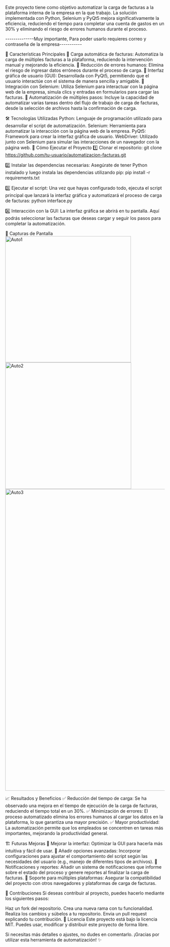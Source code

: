 Este proyecto tiene como objetivo automatizar la carga de facturas a la plataforma interna de la empresa en la que trabajo. La solución implementada con Python, Selenium y PyQt5 mejora significativamente la eficiencia, reduciendo el tiempo para completar una cuenta de gastos en un 30% y eliminando el riesgo de errores humanos durante el proceso.

--------------Muy importante, Para poder usarlo requieres correo y contraseña de la empresa-----------

🚀 Características Principales
🔹 Carga automática de facturas: Automatiza la carga de múltiples facturas a la plataforma, reduciendo la intervención manual y mejorando la eficiencia.
🔹 Reducción de errores humanos: Elimina el riesgo de ingresar datos erróneos durante el proceso de carga.
🔹 Interfaz gráfica de usuario (GUI): Desarrollada con PyQt5, permitiendo que el usuario interactúe con el sistema de manera sencilla y amigable.
🔹 Integración con Selenium: Utiliza Selenium para interactuar con la página web de la empresa, simula clics y entradas en formularios para cargar las facturas.
🔹 Automatización de múltiples pasos: Incluye la capacidad de automatizar varias tareas dentro del flujo de trabajo de carga de facturas, desde la selección de archivos hasta la confirmación de carga.

🛠️ Tecnologías Utilizadas
Python: Lenguaje de programación utilizado para desarrollar el script de automatización.
Selenium: Herramienta para automatizar la interacción con la página web de la empresa.
PyQt5: Framework para crear la interfaz gráfica de usuario.
WebDriver: Utilizado junto con Selenium para simular las interacciones de un navegador con la página web.
🚧 Cómo Ejecutar el Proyecto
1️⃣ Clonar el repositorio:
git clone https://github.com/tu-usuario/automatizacion-facturas.git

2️⃣ Instalar las dependencias necesarias:
Asegúrate de tener Python instalado y luego instala las dependencias utilizando pip:
pip install -r requirements.txt

3️⃣ Ejecutar el script:
Una vez que hayas configurado todo, ejecuta el script principal que lanzará la interfaz gráfica y automatizará el proceso de carga de facturas:
python interface.py

4️⃣ Interacción con la GUI:
La interfaz gráfica se abrirá en tu pantalla. Aquí podrás seleccionar las facturas que deseas cargar y seguir los pasos para completar la automatización.

📸 Capturas de Pantalla
<img width="397" alt="Auto1" src="https://github.com/user-attachments/assets/930f6004-49ed-4209-b8cf-3a0da061a0b3" />
<img width="398" alt="Auto2" src="https://github.com/user-attachments/assets/56249dd5-343a-4ab5-a7b0-e7cc581f7586" />
<img width="949" alt="Auto3" src="https://github.com/user-attachments/assets/855e788a-af1a-4535-910a-0b8e5e86eb16" />



📈 Resultados y Beneficios
✅ Reducción del tiempo de carga: Se ha observado una mejora en el tiempo de ejecución de la carga de facturas, reduciendo el tiempo total en un 30%.
✅ Minimización de errores: El proceso automatizado elimina los errores humanos al cargar los datos en la plataforma, lo que garantiza una mayor precisión.
✅ Mayor productividad: La automatización permite que los empleados se concentren en tareas más importantes, mejorando la productividad general.

🏗️ Futuras Mejoras
🔨 Mejorar la interfaz: Optimizar la GUI para hacerla más intuitiva y fácil de usar.
🔨 Añadir opciones avanzadas: Incorporar configuraciones para ajustar el comportamiento del script según las necesidades del usuario (e.g., manejo de diferentes tipos de archivos).
🔨 Notificaciones y reportes: Añadir un sistema de notificaciones que informe sobre el estado del proceso y genere reportes al finalizar la carga de facturas.
🔨 Soporte para múltiples plataformas: Asegurar la compatibilidad del proyecto con otros navegadores y plataformas de carga de facturas.

🤝 Contribuciones
Si deseas contribuir al proyecto, puedes hacerlo mediante los siguientes pasos:

Haz un fork del repositorio.
Crea una nueva rama con tu funcionalidad.
Realiza los cambios y súbelos a tu repositorio.
Envia un pull request explicando tu contribución.
📜 Licencia
Este proyecto está bajo la licencia MIT. Puedes usar, modificar y distribuir este proyecto de forma libre.

Si necesitas más detalles o ajustes, no dudes en comentarlo. ¡Gracias por utilizar esta herramienta de automatización! ✨
